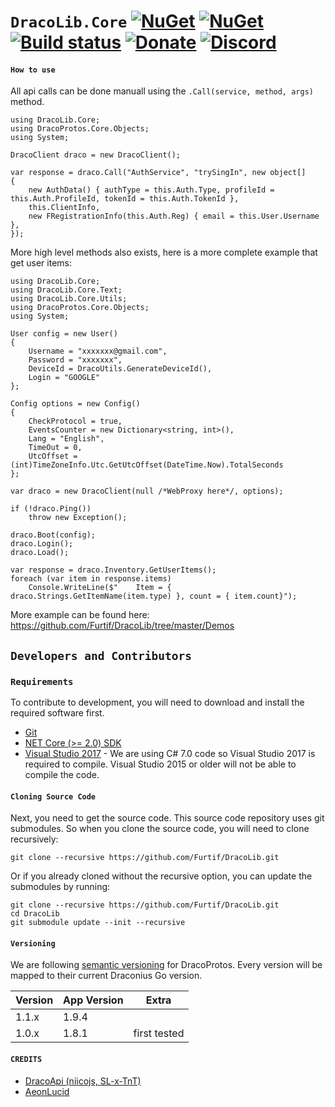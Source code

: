 `DracoLib.Core` [![NuGet](https://img.shields.io/nuget/v/DracoLib.Core.svg?maxAge=60)](https://www.nuget.org/packages/DracoLib.Core) [![NuGet](https://img.shields.io/nuget/v/DracoProtos.Core.svg?maxAge=60)](https://www.nuget.org/packages/DracoProtos.Core) [![Build status](https://ci.appveyor.com/api/projects/status/l251jcu4222xn430/branch/master?svg=true)](https://ci.appveyor.com/project/RocketBot/dracolib/branch/master) [![Donate](https://img.shields.io/badge/Donate-PayPal-green.svg)](https://www.paypal.me/rocketbot) [![Discord](https://img.shields.io/badge/Discord-Online-blue.svg)](https://discord.gg/bsHQC2Y)
===================

#### `How to use`

All api calls can be done manuall using the `.Call(service, method, args)` method.

```CSharp
using DracoLib.Core;
using DracoProtos.Core.Objects;
using System;

DracoClient draco = new DracoClient();

var response = draco.Call("AuthService", "trySingIn", new object[]
{
    new AuthData() { authType = this.Auth.Type, profileId = this.Auth.ProfileId, tokenId = this.Auth.TokenId },
    this.ClientInfo,
    new FRegistrationInfo(this.Auth.Reg) { email = this.User.Username },
});
```

More high level methods also exists, here is a more complete example that get user items:

```CSharp
using DracoLib.Core;
using DracoLib.Core.Text;
using DracoLib.Core.Utils;
using DracoProtos.Core.Objects;
using System;

User config = new User()
{
    Username = "xxxxxxx@gmail.com",
    Password = "xxxxxxx",
    DeviceId = DracoUtils.GenerateDeviceId(),
    Login = "GOOGLE"
};

Config options = new Config()
{
    CheckProtocol = true,
    EventsCounter = new Dictionary<string, int>(),
    Lang = "English",
    TimeOut = 0,
    UtcOffset = (int)TimeZoneInfo.Utc.GetUtcOffset(DateTime.Now).TotalSeconds
};

var draco = new DracoClient(null /*WebProxy here*/, options);

if (!draco.Ping())
    throw new Exception();

draco.Boot(config);
draco.Login();
draco.Load();

var response = draco.Inventory.GetUserItems();
foreach (var item in response.items) 
    Console.WriteLine($"    Item = { draco.Strings.GetItemName(item.type) }, count = { item.count}");

```

More example can be found here: https://github.com/Furtif/DracoLib/tree/master/Demos

## `Developers and Contributors`

### `Requirements`

To contribute to development, you will need to download and install the required software first.

- [Git](https://git-scm.com/downloads)
- [NET Core (>= 2.0) SDK](https://www.microsoft.com/net/download/windows)
- [Visual Studio 2017](https://www.visualstudio.com/vs/whatsnew/) - We are using C# 7.0 code so Visual Studio 2017 is required to compile. Visual Studio 2015 or older will not be able to compile the code.

#### `Cloning Source Code`

Next, you need to get the source code.  This source code repository uses git submodules. So when you clone the source code, you will need to clone recursively:

```
git clone --recursive https://github.com/Furtif/DracoLib.git
```

Or if you already cloned without the recursive option, you can update the submodules by running:

```
git clone --recursive https://github.com/Furtif/DracoLib.git
cd DracoLib
git submodule update --init --recursive
```

#### `Versioning`

We are following [semantic versioning](http://semver.org/) for DracoProtos.  Every version will be mapped to their current Draconius Go version.

| Version      | App Version                 | Extra                     |
|--------------|-----------------------------|---------------------------|
| 1.1.x        | 1.9.4                       |                           |
| 1.0.x        | 1.8.1                       | first tested              |

#### `CREDITS`
 - [DracoApi (niicojs, SL-x-TnT)](https://github.com/dracoapi)
 - [AeonLucid](https://github.com/AeonLucid)

